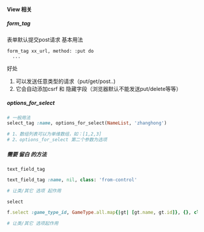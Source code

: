 #### View 相关
##### form_tag
表单默认提交post请求
基本用法
```
form_tag xx_url, method: :put do
  ...
```
好处
1. 可以发送任意类型的请求（put/get/post..)
2. 它会自动添加csrf 和 隐藏字段（浏览器默认不能发送put/delete等等）

##### options_for_select
```ruby
# 一般用法
select_tag :name, options_for_select(NameList, 'zhanghong')

# 1、数组列表可以为单维数组，如：[1,2,3]
# 2、options_for_select 第二个参数为选项
```

##### 需要 留白 的方法
`text_field_tag`
```ruby
text_field_tag :name, nil, class: 'from-control'

# 让类/其它 选项 起作用
```
`select`
```ruby
f.select :game_type_id, GameType.all.map{|gt| [gt.name, gt.id]}, {}, class: 'from-control'

# 让类/其它 选项起作用
```
